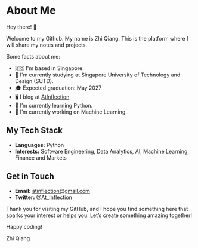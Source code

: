 # About Me


Hey there! 👋

Welcome to my Github. My name is Zhi Qiang. This is the platform where I will share my notes and projects.

Some facts about me: 
- 🇸🇬 I'm based in Singapore.
- 🏫 I'm currently studying at Singapore University of Technology and Design (SUTD).
- 🎓 Expected graduation: May 2027
- 🖥 I blog at [AtInflection](atinflection.com).
- 🌱 I’m currently learning Python.
- 🔭 I’m currently working on Machine Learning.


## My Tech Stack

- **Languages:** Python
- **Interests:** Software Engineering, Data Analytics, AI, Machine Learning, Finance and Markets

## Get in Touch

- **Email:** atinflection@gmail.com
- **Twitter:** [@At_Inflection](https://twitter.com/At_Inflection)

Thank you for visiting my GitHub, and I hope you find something here that sparks your interest or helps you. Let’s create something amazing together!

Happy coding!

Zhi Qiang


<!--
**ZhiQiangSG/ZhiQiangSG** is a ✨ _special_ ✨ repository because its `README.md` (this file) appears on your GitHub profile.

Here are some ideas to get you started:

- 🔭 I’m currently working on ...
- 🌱 I’m currently learning ...
- 👯 I’m looking to collaborate on ...
- 🤔 I’m looking for help with ...
- 💬 Ask me about ...
- 📫 How to reach me: ...
- 😄 Pronouns: ...
- ⚡ Fun fact: ...

____
Resources:
- Github Profile Readme Generator
- Github Profile Readme Documentation: https://docs.github.com/en/get-started/start-your-journey/setting-up-your-profile
- Example of a Github Profile Readme: https://github.com/maximousblk
- Repo of tools to beautify Github Profile Readme: https://github.com/rzashakeri/beautify-github-profile?tab=readme-ov-file#%EF%B8%8F-profile-generator-

____
Template (Generated from ChatGPT):

# About Me

Hey there! 🌟

Welcome to my GitHub! I’m thrilled you’ve found your way here. My name is [Your Name], and I’m the coder and creator behind these repositories. This is my space to share projects, collaborate with fellow developers, and contribute to the ever-growing tech community.

## Who Am I?

By day, I’m a [your profession or main focus: e.g., Software Engineer, Data Scientist, Full-Stack Developer], and by night, I’m a [another role or interest: e.g., open-source enthusiast, tech blogger, AI explorer]. I have a deep passion for technology and a relentless curiosity that drives me to constantly learn and innovate.

## What You’ll Find Here

On my GitHub, you’ll discover a variety of projects that reflect my diverse interests and skills. From [mention types of projects: e.g., web applications, data analysis scripts, machine learning models, etc.] to [another type of project: e.g., libraries, frameworks, utility tools], each repository is a labor of love and a testament to my dedication to coding excellence.

## My Tech Stack

- **Languages:** [list the programming languages you use: e.g., Python, JavaScript, Java, C++]
- **Frameworks:** [list the frameworks you specialize in: e.g., React, Django, Flask, Angular]
- **Tools:** [list the tools and platforms you use: e.g., Git, Docker, Kubernetes, AWS]
- **Interests:** [mention specific areas of interest: e.g., AI and Machine Learning, Web Development, DevOps]

## Get in Touch

One of the best parts about being a developer is the incredible community. I’m always eager to connect with fellow coders, share knowledge, and collaborate on exciting projects. Feel free to fork, star, or open issues on my repositories. Let’s learn and grow together!

- **Email:** [your email address]
- **LinkedIn:** [your LinkedIn profile]
- **Twitter:** [your Twitter handle]

Thank you for visiting my GitHub, and I hope you find something here that sparks your interest or helps you in your own coding journey. Let’s create something amazing together!

Happy coding!

[Your Name]

P.S. Don’t forget to check out my [personal website or blog] for more insights, tutorials, and tech musings! 💻✨

-->
